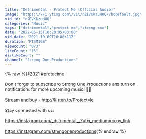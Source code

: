 ```yaml
---
title: "Detrimental - Protect Me (Official Audio)"
image: "https:\/\/i.ytimg.com\/vi\/n2EVKkzuH0Q\/hqdefault.jpg"
vid_id: "n2EVKkzuH0Q"
categories: "Music"
tags: ["detrimental","protect me","strong one"]
date: "2022-05-15T10:20:05+03:00"
vid_date: "2021-10-09T16:00:11Z"
duration: "PT3M19S"
viewcount: "873"
likeCount: "15"
dislikeCount: ""
channel: "Strong One Productions"
---
```

{% raw %}#2021 #protectme <br /><br />Don't forget to subscribe to Strong One Productions and turn on notifications for more upcoming music! 🎵🔔<br /><br />Stream and buy - <a rel="nofollow" target="blank" href="http://li.sten.to/ProtectMe">http://li.sten.to/ProtectMe</a><br /><br />Stay connected with us:<br /><br /><a rel="nofollow" target="blank" href="https://instagram.com/_detrimental__?utm_medium=copy_link">https://instagram.com/_detrimental__?utm_medium=copy_link</a><br /><br /><a rel="nofollow" target="blank" href="https://instagram.com/strongoneproductions">https://instagram.com/strongoneproductions</a>{% endraw %}
